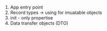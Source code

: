 1. App entry point
2. Record types -> using for imuatable objects
3. init - only propertise
4. Data transfer objects (DTO)